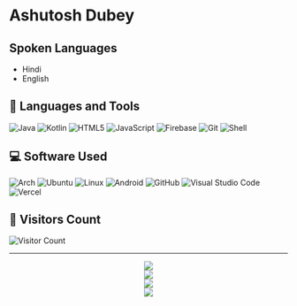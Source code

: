 # Ashutosh Dubey

## Spoken Languages
- Hindi
- English

## 🧰 Languages and Tools
![Java](https://img.shields.io/badge/Java-FAD6D6?style=for-the-badge&logo=java&logoColor=5B4638)
![Kotlin](https://img.shields.io/badge/Kotlin-E8DAEF?style=for-the-badge&logo=kotlin&logoColor=512E5F)
![HTML5](https://img.shields.io/badge/HTML5-FDEDEC?style=for-the-badge&logo=html5&logoColor=943126)
![JavaScript](https://img.shields.io/badge/JavaScript-FEF9E7?style=for-the-badge&logo=javascript&logoColor=7D6608)
![Firebase](https://img.shields.io/badge/Firebase-FDEBD0?style=for-the-badge&logo=firebase&logoColor=7E5109)
![Git](https://img.shields.io/badge/Git-FADBD8?style=for-the-badge&logo=git&logoColor=641E16)
![Shell](https://img.shields.io/badge/Shell-FEF5E7?style=for-the-badge&logo=gnu-bash&logoColor=1C2833)

## 💻 Software Used
![Arch](https://img.shields.io/badge/Arch-D6EAF8?style=for-the-badge&logo=arch-linux&logoColor=154360)
![Ubuntu](https://img.shields.io/badge/Ubuntu-FADBD8?style=for-the-badge&logo=ubuntu&logoColor=943126)
![Linux](https://img.shields.io/badge/Linux-FDF2E9?style=for-the-badge&logo=linux&logoColor=784212)
![Android](https://img.shields.io/badge/Android-D5F5E3?style=for-the-badge&logo=android&logoColor=145A32)
![GitHub](https://img.shields.io/badge/GitHub-EAECEE?style=for-the-badge&logo=github&logoColor=1B2631)
![Visual Studio Code](https://img.shields.io/badge/VS%20Code-D6EAF8?style=for-the-badge&logo=visual-studio-code&logoColor=154360)
![Vercel](https://img.shields.io/badge/Vercel-F2F3F4?style=for-the-badge&logo=vercel&logoColor=1C2833)

## 🧮 Visitors Count
![Visitor Count](https://profile-counter.glitch.me/lyfofashu05/count.svg)

---

<p align="center">
  <img src="https://github-readme-stats.vercel.app/api?username=lyfofashu05&show_icons=true&theme=radical&count_private=true&hide=prs"/>
  <br>
  <img src="https://github-readme-stats.vercel.app/api/top-langs/?username=lyfofashu05&layout=compact&theme=radical"/>
  <br>
  <img src="https://github-profile-trophy.vercel.app/?username=lyfofashu05&theme=onedark"/>
  <br>
  <img src="https://github-readme-activity-graph.vercel.app/graph?username=lyfofashu05&theme=react-dark"/>
</p>
